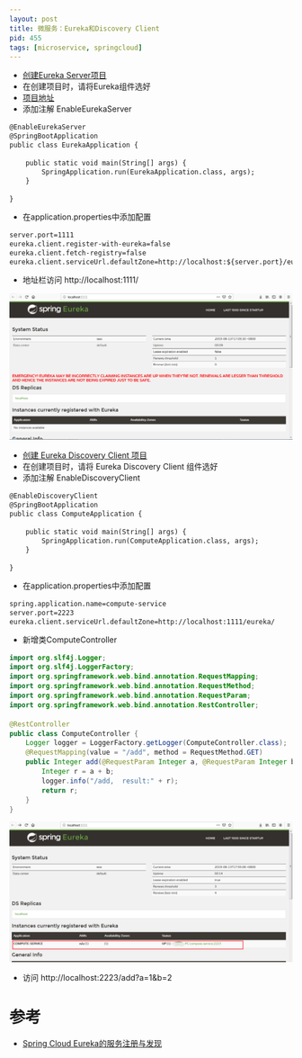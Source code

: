 ```yaml
---
layout: post
title: 微服务：Eureka和Discovery Client
pid: 455
tags: [microservice, springcloud]
---
```


+ [创建Eureka Server项目](https://start.spring.io/)
+ 在创建项目时，请将Eureka组件选好
+ [项目地址](https://github.com/baoguoding/springcloud)
+ 添加注解 EnableEurekaServer

```shell
@EnableEurekaServer
@SpringBootApplication
public class EurekaApplication {

	public static void main(String[] args) {
		SpringApplication.run(EurekaApplication.class, args);
	}

}
```
+ 在application.properties中添加配置

```shell
server.port=1111
eureka.client.register-with-eureka=false 
eureka.client.fetch-registry=false 
eureka.client.serviceUrl.defaultZone=http://localhost:${server.port}/eureka
```

+ 地址栏访问 http://localhost:1111/

![](/uploads/2019/08/13-01.png)

+ [创建 Eureka Discovery Client 项目](https://start.spring.io/)
+ 在创建项目时，请将 Eureka Discovery Client 组件选好
+ 添加注解 EnableDiscoveryClient

```shell
@EnableDiscoveryClient
@SpringBootApplication
public class ComputeApplication {

	public static void main(String[] args) {
		SpringApplication.run(ComputeApplication.class, args);
	}

}

```
+ 在application.properties中添加配置

```shell
spring.application.name=compute-service
server.port=2223
eureka.client.serviceUrl.defaultZone=http://localhost:1111/eureka/
```

+ 新增类ComputeController

```java
import org.slf4j.Logger;
import org.slf4j.LoggerFactory;
import org.springframework.web.bind.annotation.RequestMapping;
import org.springframework.web.bind.annotation.RequestMethod;
import org.springframework.web.bind.annotation.RequestParam;
import org.springframework.web.bind.annotation.RestController;

@RestController
public class ComputeController {
    Logger logger = LoggerFactory.getLogger(ComputeController.class);
    @RequestMapping(value = "/add", method = RequestMethod.GET)
    public Integer add(@RequestParam Integer a, @RequestParam Integer b) {
        Integer r = a + b;
        logger.info("/add,  result:" + r);
        return r;
    }
}
```

![](/uploads/2019/08/13-02.png)

+ 访问 http://localhost:2223/add?a=1&b=2


# 参考

+ [Spring Cloud Eureka的服务注册与发现](https://www.cnblogs.com/duanxz/p/3548023.html)